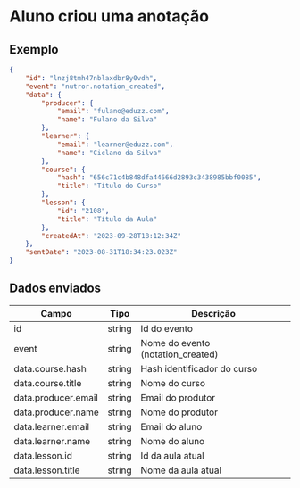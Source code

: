 # Aluno criou uma anotação

## Exemplo

```json
{
    "id": "lnzj8tmh47nblaxdbr8y0vdh",
    "event": "nutror.notation_created",
    "data": {
        "producer": {
            "email": "fulano@eduzz.com",
            "name": "Fulano da Silva"
        },
        "learner": {
            "email": "learner@eduzz.com",
            "name": "Ciclano da Silva"
        },
        "course": {
            "hash": "656c71c4b848dfa44666d2893c3438985bbf0085",
            "title": "Título do Curso"
        },
        "lesson": {
            "id": "2108",
            "title": "Título da Aula"
        },
        "createdAt": "2023-09-28T18:12:34Z"
    },
    "sentDate": "2023-08-31T18:34:23.023Z"
}
```

## Dados enviados

| Campo                 | Tipo   | Descrição                           |
|-----------------------|--------|-------------------------------------|
| id                    | string | Id do evento                        |
| event                 | string | Nome do evento (notation_created)   |
| data.course.hash      | string | Hash identificador do curso         |
| data.course.title     | string | Nome do curso                       |
| data.producer.email   | string | Email do produtor                   |
| data.producer.name    | string | Nome do produtor                    |
| data.learner.email    | string | Email do aluno                      |
| data.learner.name     | string | Nome do aluno                       |
| data.lesson.id        | string | Id da aula atual                    |
| data.lesson.title     | string | Nome da aula atual                  |